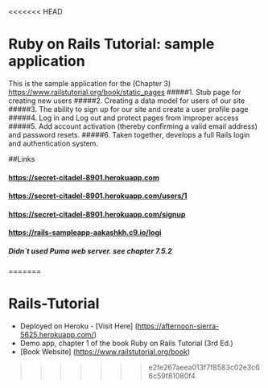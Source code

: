 <<<<<<< HEAD
# Ruby on Rails Tutorial: sample application
This is the sample application for the (Chapter 3) https://www.railstutorial.org/book/static_pages
#####1. Stub page for creating new users
#####2. Creating a data model for users of our site 
#####3. The ability to sign up for our site and create a user profile page 
#####4. Log in and Log out and protect pages from improper access 
#####5. Add account activation (thereby confirming a valid email address) and password resets. 
#####6. Taken together,  develops a full Rails login and authentication system.

##Links
#### https://secret-citadel-8901.herokuapp.com
#### https://secret-citadel-8901.herokuapp.com/users/1
#### https://secret-citadel-8901.herokuapp.com/signup
#### https://rails-sampleapp-aakashkh.c9.io/logi

##### Didn`t used Puma web server. see chapter 7.5.2
=======
# Rails-Tutorial
- Deployed on Heroku - [Visit Here] (https://afternoon-sierra-5625.herokuapp.com/)
- Demo app, chapter 1 of the book Ruby on Rails Tutorial (3rd Ed.) 
- [Book Website] (https://www.railstutorial.org/book)
>>>>>>> e2fe267aeea013f7f8583c02e3c66c59f81080f4
